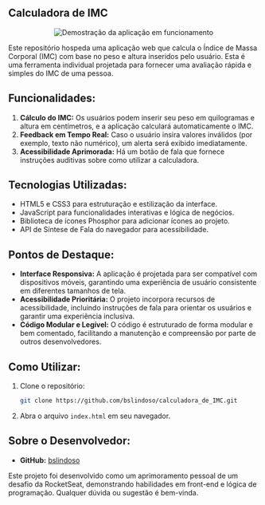 ## Calculadora de IMC

<div align="center">
  <img src="https://github.com/bslindoso/calculadora_de_IMC/assets/48108317/49c0b5e2-7660-4c2e-9d4c-9cf174e9e01a" alt="Demostração da aplicação em funcionamento">
</div>

Este repositório hospeda uma aplicação web que calcula o Índice de Massa Corporal (IMC) com base no peso e altura inseridos pelo usuário. Esta é uma ferramenta individual projetada para fornecer uma avaliação rápida e simples do IMC de uma pessoa.

## Funcionalidades:
1. **Cálculo do IMC:** Os usuários podem inserir seu peso em quilogramas e altura em centímetros, e a aplicação calculará automaticamente o IMC.
2. **Feedback em Tempo Real:** Caso o usuário insira valores inválidos (por exemplo, texto não numérico), um alerta será exibido imediatamente.
3. **Acessibilidade Aprimorada:** Há um botão de fala que fornece instruções auditivas sobre como utilizar a calculadora.

## Tecnologias Utilizadas:
- HTML5 e CSS3 para estruturação e estilização da interface.
- JavaScript para funcionalidades interativas e lógica de negócios.
- Biblioteca de ícones Phosphor para adicionar ícones ao projeto.
- API de Síntese de Fala do navegador para acessibilidade.

## Pontos de Destaque:
- **Interface Responsiva:** A aplicação é projetada para ser compatível com dispositivos móveis, garantindo uma experiência de usuário consistente em diferentes tamanhos de tela.
- **Acessibilidade Prioritária:** O projeto incorpora recursos de acessibilidade, incluindo instruções de fala para orientar os usuários e garantir uma experiência inclusiva.
- **Código Modular e Legível:** O código é estruturado de forma modular e bem comentado, facilitando a manutenção e compreensão por parte de outros desenvolvedores.

## Como Utilizar:

1. Clone o repositório:

   ```bash
   git clone https://github.com/bslindoso/calculadora_de_IMC.git
   ```

2. Abra o arquivo `index.html` em seu navegador.

## Sobre o Desenvolvedor:

- **GitHub:** [bslindoso](https://github.com/bslindoso)

Este projeto foi desenvolvido como um aprimoramento pessoal de um desafio da RocketSeat, demonstrando habilidades em front-end e lógica de programação. Qualquer dúvida ou sugestão é bem-vinda.
